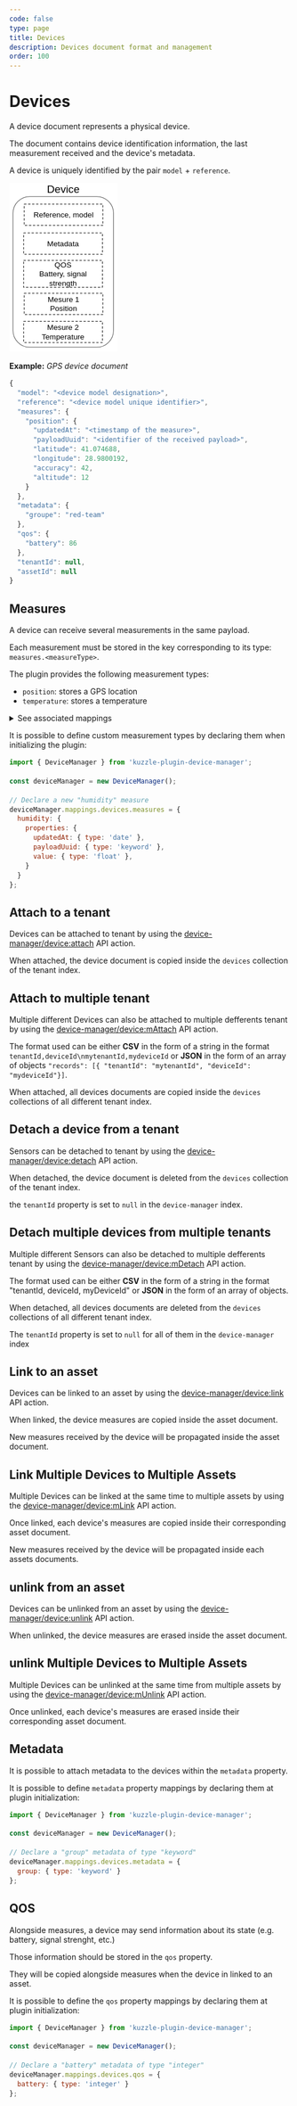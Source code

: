 ```yaml
---
code: false
type: page
title: Devices
description: Devices document format and management
order: 100
---
```


# Devices

A device document represents a physical device.

The document contains device identification information, the last measurement received and the device's metadata.

A device is uniquely identified by the pair `model` + `reference`.

![device document](./device-document.png)

**Example:** _GPS device document_
```js
{
  "model": "<device model designation>",
  "reference": "<device model unique identifier>",
  "measures": {
    "position": {
      "updatedAt": "<timestamp of the measure>",
      "payloadUuid": "<identifier of the received payload>",
      "latitude": 41.074688,
      "longitude": 28.9800192,
      "accuracy": 42,
      "altitude": 12
    }
  },
  "metadata": {
    "groupe": "red-team"
  },
  "qos": {
    "battery": 86
  },
  "tenantId": null,
  "assetId": null
}
```

## Measures

A device can receive several measurements in the same payload.

Each measurement must be stored in the key corresponding to its type: `measures.<measureType>`.

The plugin provides the following measurement types:

  - `position`: stores a GPS location
  - `temperature`: stores a temperature

<details><summary>See associated mappings</summary>

```js
{
  // [...]
  measures: {
    properties: {
      temperature: {
        properties: {
          updatedAt: { type: 'date' },
          payloadUuid: { type: 'keyword' },
          value: { type: 'float' },
        }
      },
      position: {
        properties: {
          updatedAt: { type: 'date' },
          payloadUuid: { type: 'keyword' },

          latitude: { type: 'float' },
          longitude: { type: 'float' },
          altitude: { type: 'float' },
          accuracy: { type: 'integer' },
        }
      },
    }
  },
}
```

</details>

It is possible to define custom measurement types by declaring them when initializing the plugin:

```js
import { DeviceManager } from 'kuzzle-plugin-device-manager';

const deviceManager = new DeviceManager();

// Declare a new "humidity" measure
deviceManager.mappings.devices.measures = {
  humidity: {
    properties: {
      updatedAt: { type: 'date' },
      payloadUuid: { type: 'keyword' },
      value: { type: 'float' },
    }
  }
};
```

## Attach to a tenant

Devices can be attached to tenant by using the [device-manager/device:attach](/kuzzle-iot-platform/device-manager/1/controllers/device/attach) API action.

When attached, the device document is copied inside the `devices` collection of the tenant index.

## Attach to multiple tenant

Multiple different Devices can also be attached to multiple defferents tenant by using the [device-manager/device:mAttach](/kuzzle-iot-platform/device-manager/1/controllers/device/m-attach) API action.

The format used can be either __CSV__ in the form of a string in the format `tenantId,deviceId\nmytenantId,mydeviceId` or __JSON__ in the form of an array of objects `"records": [{ "tenantId": "mytenantId", "deviceId": "mydeviceId"}]`.

When attached, all devices documents are copied inside the `devices` collections of all different tenant index.

## Detach a device from a tenant

Sensors can be detached to tenant by using the [device-manager/device:detach](/kuzzle-iot-platform/device-manager/1/controllers/device/detach) API action.

When detached, the device document is deleted from the `devices` collection of the tenant index.

the `tenantId` property is set to `null` in the `device-manager` index.
## Detach multiple devices from multiple tenants

Multiple different Sensors can also be detached to multiple defferents tenant by using the [device-manager/device:mDetach](/kuzzle-iot-platform/device-manager/1/controllers/device/mDetach) API action.

The format used can be either __CSV__ in the form of a string in the format "tenantId, deviceId, myDeviceId" or __JSON__ in the form of an array of objects.

When detached, all devices documents are deleted from the `devices` collections of all different tenant index.

The `tenantId` property is set to `null` for all of them in the `device-manager` index

## Link to an asset

Devices can be linked to an asset by using the [device-manager/device:link](/kuzzle-iot-platform/device-manager/1/controllers/device/link) API action.

When linked, the device measures are copied inside the asset document.

New measures received by the device will be propagated inside the asset document.

## Link Multiple Devices to Multiple Assets

Multiple Devices can be linked at the same time to multiple assets by using the [device-manager/device:mLink](/kuzzle-iot-platform/device-manager/1/controllers/device/m-link) API action.

Once linked, each device's measures are copied inside their corresponding asset document.

New measures received by the device will be propagated inside each assets documents.


## unlink from an asset

Devices can be unlinked from an asset by using the [device-manager/device:unlink](/kuzzle-iot-platform/device-manager/1/controllers/device/unlink) API action.

When unlinked, the device measures are erased inside the asset document.

## unlink Multiple Devices to Multiple Assets

Multiple Devices can be unlinked at the same time from multiple assets by using the [device-manager/device:mUnlink](/kuzzle-iot-platform/device-manager/1/controllers/device/m-unlink) API action.

Once unlinked, each device's measures are erased inside their corresponding asset document.

## Metadata

It is possible to attach metadata to the devices within the `metadata` property.

It is possible to define `metadata` property mappings by declaring them at plugin initialization:

```js
import { DeviceManager } from 'kuzzle-plugin-device-manager';

const deviceManager = new DeviceManager();

// Declare a "group" metadata of type "keyword"
deviceManager.mappings.devices.metadata = {
  group: { type: 'keyword' }
};
```

## QOS

Alongside measures, a device may send information about its state (e.g. battery, signal strenght, etc.)

Those information should be stored in the `qos` property.

They will be copied alongside measures when the device in linked to an asset.

It is possible to define the `qos` property mappings by declaring them at plugin initialization:

```js
import { DeviceManager } from 'kuzzle-plugin-device-manager';

const deviceManager = new DeviceManager();

// Declare a "battery" metadata of type "integer"
deviceManager.mappings.devices.qos = {
  battery: { type: 'integer' }
};
```
